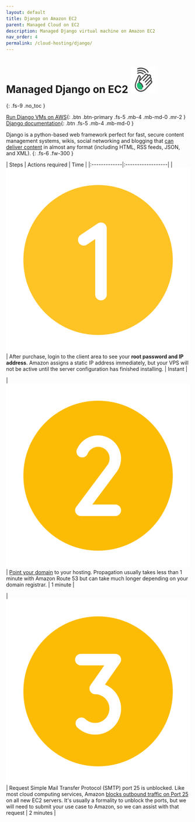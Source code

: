 ```yaml
---
layout: default
title: Django on Amazon EC2
parent: Managed Cloud on EC2
description: Managed Django virtual machine on Amazon EC2
nav_order: 4
permalink: /cloud-hosting/django/
---
```


# Managed Django on EC2 ![](/assets/wave.svg)
{: .fs-9 .no_toc }

[Run Django VMs on AWS](https://cloud.hostjane.com/vps/?appType=0&app=2){: .btn .btn-primary .fs-5 .mb-4 .mb-md-0 .mr-2 } [Django documentation](https://docs.djangoproject.com/){: .btn .fs-5 .mb-4 .mb-md-0 }

Django is a python-based web framework perfect for fast, secure content management systems, wikis, social networking and blogging that [can deliver content](https://developer.mozilla.org/en-US/docs/Learn/Server-side/Django/Introduction) in almost any format (including HTML, RSS feeds, JSON, and XML).
{: .fs-6 .fw-300 }

| Steps       | Actions required    | Time |
|:-------------|:------------------|
|   ![](/assets/one.svg)          | After purchase, login to the client area to see your **root password and IP address**. Amazon assigns a static IP address immediately, but your VPS will not be active until the server configuration has finished installing. | Instant |

| ![](/assets/two.svg)  | [Point your domain](/point-your-domain/) to your hosting. Propagation usually takes less than 1 minute with Amazon Route 53 but can take much longer depending on your domain registrar.  | 1 minute |

| ![](/assets/three.svg)  | Request Simple Mail Transfer Protocol (SMTP) port 25 is unblocked. Like most cloud computing services, Amazon [blocks outbound traffic on Port 25](https://docs.aws.amazon.com/AWSEC2/latest/UserGuide/ec2-resource-limits.html#port-25-throttle) on all new EC2 servers. It's usually a formality to unblock the ports, but we will need to submit your use case to Amazon, so we can assist with that request | 2 minutes |